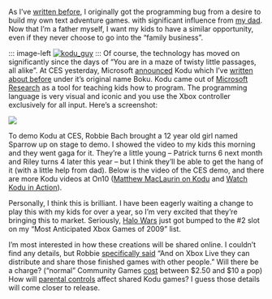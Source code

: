 As I’ve [written
before](http://devhawk.net/2005/07/05/the-inform-language/), I
originally got the programming bug from a desire to build my own text
adventure games. with significant influence from [my
dad](http://cid-885df99f8fd01cd9.profile.live.com/). Now that I’m a
father myself, I want my kids to have a similar opportunity, even if
they never choose to go into the “family business”.

::: image-left
[![kodu\_guy](http://image.devhawk.net/blog-content/20090108-kid-programming-with-kodu-coming-to-xbox-360/kodu_guy_5.jpg "kodu_guy")](http://research.microsoft.com/en-us/projects/kodu/default.aspx)
:::
Of course, the technology has moved on significantly since the days of
“You are in a maze of twisty little passages, all alike”. At CES
yesterday, Microsoft
[announced](http://www.xbox.com/en-US/community/news/2009/0107-kodu.htm)
Kodu which I’ve [written about
before](http://devhawk.net/2007/03/08/morning-coffee-41-techfest-edition/)
under it’s original name Boku. Kodu came out of [Microsoft
Research](http://research.microsoft.com/en-us/projects/kodu/default.aspx)
as a tool for teaching kids how to program. The programming language is
very visual and iconic and you use the Xbox controller exclusively for
all input. Here’s a screenshot:

![](http://image.devhawk.net/blog-content/20090108-kid-programming-with-kodu-coming-to-xbox-360/kodu_programming_ui.jpg)

To demo Kodu at CES, Robbie Bach brought a 12 year old girl named
Sparrow up on stage to demo. I showed the video to my kids this morning
and they went gaga for it. They’re a little young – Patrick turns 6 next
month and Riley turns 4 later this year – but I think they’ll be able to
get the hang of it (with a little help from dad). Below is the video of
the CES demo, and there are more Kodu videos at On10 ([Matthew MacLaurin
on
Kodu](http://on10.net/blogs/larry/CES-2009-Matthew-MacLaurin-on-Kodu/)
and [Watch Kodu in
Action](http://on10.net/blogs/larry/CES-2009-Watch-Kodu-in-Action/)).

Personally, I think this is brilliant. I have been eagerly waiting a
change to play this with my kids for over a year, so I’m very excited
that they’re bringing this to market. Seriously, [Halo
Wars](http://www.xbox.com/games/halowars/) just got bumped to the \#2
slot on my “Most Anticipated Xbox Games of 2009” list.

I’m most interested in how these creations will be shared online. I
couldn’t find any details, but Robbie [specifically
said](http://www.microsoft.com/presspass/exec/steve/2009/01-07ces.mspx)
“And on Xbox Live they can distribute and share those finished games
with other people.” Will there be a charge? (“normal” Community Games
[cost](http://creators.xna.com/en-US/faq#anchor_2_5) between \$2.50 and
\$10 a pop) How will [parental
controls](http://creators.xna.com/en-US/faq#anchor_1_12) affect shared
Kodu games? I guess those details will come closer to release.
